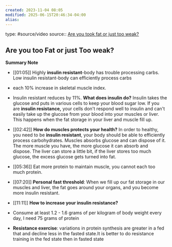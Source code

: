 ```yaml
---
created: 2023-11-04 08:05
modified: 2025-06-15T20:46:34-04:00
alias: 
---
```

type: #source/video
source:: [Are you took fat or just too weak?](https://reclipped.com/docs?q=uri:https://www.youtube.com/watch?v%3DseDmwOQtazU)
## Are you too Fat or just Too weak?

**Summary Note**
- [[01:05]]
Highly **insulin resistant**-body has trouble processing carbs.
Low insulin resistant-body can efficiently process carbs
- each 10% increase in skeletal muscle index.
- Insulin resistant reduces by 11%.
**What does insulin do?**
Insulin takes the glucose and puts in various cells to keep your blood sugar low.
If you are **insulin resistance,** your cells don't respond well to insulin and can't easily take up the glucose from your blood into your muscles or liver. This happens when the fat storage in your liver and muscle fill up.

- [[02:42]]
**How do muscles protects your health?**
In order to healthy, you need to be **insulin resistant**, your body should be able to efficiently process carbohydrates.
Muscles absorbs glucose and can dispose of it. The more muscle you have, the more glucose it can absorb and dispose.
The liver can store a little bit, if the liver stores too much glucose, the excess glucose gets turned into fat.

- [[05:36]]
Eat more protein to maintain muscle, you cannot each too much protein.

- [[07:20]]
**Personal fast threshold**:
When we fill up our fat storage in our muscles and liver, the fat goes around your organs, and you become more insulin resistant.

- [[11:11]]
**How to increase your insulin resistance?**
- Consume at least 1.2 - 1.6 grams of per kilogram of body weight every day, I need 75 grams of protein

- **Resistance exercise**: variations in protein synthesis are greater in a fed that and decline less in the fasted state.It is better to do resistance training in the fed state then in fasted state
